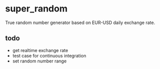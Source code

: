 # super_random
True random number generator based on EUR-USD daily exchange rate.

## todo  

- get realtime exchange rate
- test case for continuous integration
- set random number range
